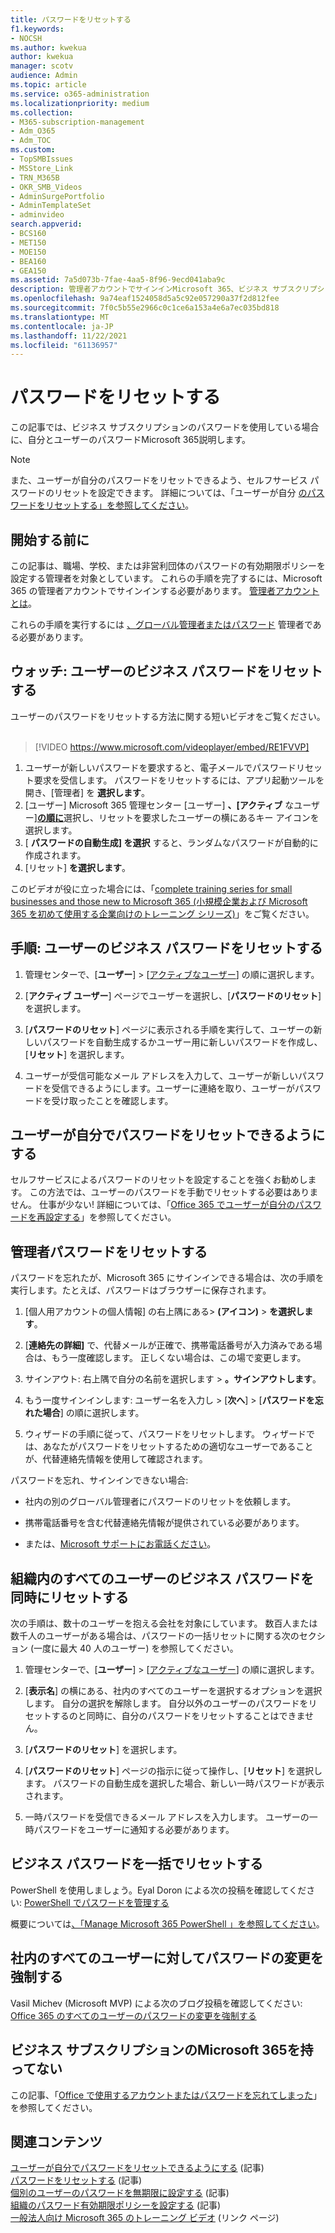 ```yaml
---
title: パスワードをリセットする
f1.keywords:
- NOCSH
ms.author: kwekua
author: kwekua
manager: scotv
audience: Admin
ms.topic: article
ms.service: o365-administration
ms.localizationpriority: medium
ms.collection:
- M365-subscription-management
- Adm_O365
- Adm_TOC
ms.custom:
- TopSMBIssues
- MSStore_Link
- TRN_M365B
- OKR_SMB_Videos
- AdminSurgePortfolio
- AdminTemplateSet
- adminvideo
search.appverid:
- BCS160
- MET150
- MOE150
- BEA160
- GEA150
ms.assetid: 7a5d073b-7fae-4aa5-8f96-9ecd041aba9c
description: 管理者アカウントでサインインMicrosoft 365、ビジネス サブスクリプションのユーザーのパスワードMicrosoft 365リセットします。
ms.openlocfilehash: 9a74eaf1524058d5a5c92e057290a37f2d812fee
ms.sourcegitcommit: 7f0c5b55e2966c0c1ce6a153a4e6a7ec035bd818
ms.translationtype: MT
ms.contentlocale: ja-JP
ms.lasthandoff: 11/22/2021
ms.locfileid: "61136957"
---
```

# <a name="reset-passwords"></a>パスワードをリセットする

この記事では、ビジネス サブスクリプションのパスワードを使用している場合に、自分とユーザーのパスワードMicrosoft 365説明します。

> [!NOTE]
> また、ユーザーが自分のパスワードをリセットできるよう、セルフサービス パスワードのリセットを設定できます。 詳細については、「ユーザーが自分 [のパスワードをリセットする」を参照してください](let-users-reset-passwords.md)。

## <a name="before-you-begin"></a>開始する前に

この記事は、職場、学校、または非営利団体のパスワードの有効期限ポリシーを設定する管理者を対象としています。 これらの手順を完了するには、Microsoft 365 の管理者アカウントでサインインする必要があります。 [管理者アカウントとは](../../business-video/admin-center-overview.md)。

これらの手順を実行するには [、グローバル管理者またはパスワード](about-admin-roles.md) 管理者である必要があります。

## <a name="watch-reset-a-business-password-for-a-user"></a>ウォッチ: ユーザーのビジネス パスワードをリセットする

ユーザーのパスワードをリセットする方法に関する短いビデオをご覧ください。<br><br>

> [!VIDEO https://www.microsoft.com/videoplayer/embed/RE1FVVP]

1. ユーザーが新しいパスワードを要求すると、電子メールでパスワードリセット要求を受信します。 パスワードをリセットするには、アプリ起動ツールを開き、[管理者] を **選択します**。
1. [ユーザー] Microsoft 365 管理センター [ユーザー] **、[アクティブ** なユーザー]<a href="https://go.microsoft.com/fwlink/p/?linkid=834822" target="_blank">**の順に**</a>選択し、リセットを要求したユーザーの横にあるキー アイコンを選択します。
1. [ **パスワードの自動生成] を選択** すると、ランダムなパスワードが自動的に作成されます。
1. [リセット] **を選択します**。

このビデオが役に立った場合には、「[complete training series for small businesses and those new to Microsoft 365 (小規模企業および Microsoft 365 を初めて使用する企業向けのトレーニング シリーズ)](../../business-video/index.yml)」をご覧ください。
  
## <a name="steps-reset-a-business-password-for-a-user"></a>手順: ユーザーのビジネス パスワードをリセットする

1. 管理センターで、[**ユーザー**] \> [<a href="https://go.microsoft.com/fwlink/p/?linkid=834822" target="_blank">アクティブなユーザー</a>] の順に選択します。

2. [**アクティブ ユーザー**] ページでユーザーを選択し、[**パスワードのリセット**] を選択します。

3. [**パスワードのリセット**] ページに表示される手順を実行して、ユーザーの新しいパスワードを自動生成するかユーザー用に新しいパスワードを作成し、[**リセット**] を選択します。  

4. ユーザーが受信可能なメール アドレスを入力して、ユーザーが新しいパスワードを受信できるようにします。ユーザーに連絡を取り、ユーザーがパスワードを受け取ったことを確認します。

## <a name="let-users-reset-their-own-passwords"></a>ユーザーが自分でパスワードをリセットできるようにする

セルフサービスによるパスワードのリセットを設定することを強くお勧めします。 この方法では、ユーザーのパスワードを手動でリセットする必要はありません。 仕事が少ない! 詳細については、「[Office 365 でユーザーが自分のパスワードを再設定する](let-users-reset-passwords.md)」を参照してください。

## <a name="reset-my-admin-password"></a>管理者パスワードをリセットする

パスワードを忘れたが、Microsoft 365 にサインインできる場合は、次の手順を実行します。たとえば、パスワードはブラウザーに保存されます。

1. [個人用アカウントの個人情報] の右上隅にある> **(アイコン)**  >  **を選択します**。

2. [**連絡先の詳細]** で、代替メールが正確で、携帯電話番号が入力済みである場合は、もう一度確認します。 正しくない場合は、この場で変更します。

3. サインアウト: 右上隅で自分の名前を選択します \> **。サインアウトします**。

4. もう一度サインインします: ユーザー名を入力し \> [**次へ**] \> [**パスワードを忘れた場合**] の順に選択します。

5. ウィザードの手順に従って、パスワードをリセットします。 ウィザードでは、あなたがパスワードをリセットするための適切なユーザーであることが、代替連絡先情報を使用して確認されます。

パスワードを忘れ、サインインできない場合:

- 社内の別のグローバル管理者にパスワードのリセットを依頼します。

- 携帯電話番号を含む代替連絡先情報が提供されている必要があります。

- または、[Microsoft サポートにお電話ください](../../business-video/get-help-support.md)。

## <a name="reset-all-business-passwords-for-everyone-in-your-organization-at-the-same-time"></a>組織内のすべてのユーザーのビジネス パスワードを同時にリセットする
<a name="bkmk_forgot"> </a>

次の手順は、数十のユーザーを抱える会社を対象にしています。 数百人または数千人のユーザーがある場合は、パスワードの一括リセットに関する次のセクション (一度に最大 40 人のユーザー) を参照してください。
  
1. 管理センターで、[**ユーザー**] \> [<a href="https://go.microsoft.com/fwlink/p/?linkid=834822" target="_blank">アクティブなユーザー</a>] の順に選択します。

2. [**表示名**] の横にある、社内のすべてのユーザーを選択するオプションを選択します。 自分の選択を解除します。 自分以外のユーザーのパスワードをリセットするのと同時に、自分のパスワードをリセットすることはできません。

3. [**パスワードのリセット**] を選択します。

4. [**パスワードのリセット**] ページの指示に従って操作し、[**リセット**] を選択します。  パスワードの自動生成を選択した場合、新しい一時パスワードが表示されます。

5. 一時パスワードを受信できるメール アドレスを入力します。 ユーザーの一時パスワードをユーザーに通知する必要があります。
  
## <a name="reset-business-passwords-in-bulk"></a>ビジネス パスワードを一括でリセットする
<a name="bkmk_forgot"> </a>

PowerShell を使用しましょう。Eyal Doron による次の投稿を確認してください: [PowerShell でパスワードを管理する](https://go.microsoft.com/fwlink/?linkid=853696)
  
<!-- Here's a related article: [Set the passwords for multiple user accounts](/office365/enterprise/powershell/manage-office-365-with-office-365-powershell). -->
  
概要については[、「Manage Microsoft 365 PowerShell 」を参照してください](../../enterprise/manage-microsoft-365-with-microsoft-365-powershell.md)。
  
## <a name="force-a-password-change-for-all-users-in-your-business"></a>社内のすべてのユーザーに対してパスワードの変更を強制する

Vasil Michev (Microsoft MVP) による次のブログ投稿を確認してください: [Office 365 のすべてのユーザーのパスワードの変更を強制する](https://go.microsoft.com/fwlink/?linkid=853693)
  
## <a name="i-dont-have-a-microsoft-365-for-business-subscription"></a>ビジネス サブスクリプションのMicrosoft 365を持ってない

この記事、「[Office で使用するアカウントまたはパスワードを忘れてしまった](https://support.microsoft.com/office/eba0b4a2-c0ae-472c-99f6-bc63ee2425a8?wt.mc_id=SCL_reset-passwords_AdmHlp)」を参照してください。
  
## <a name="related-content"></a>関連コンテンツ
  
[ユーザーが自分でパスワードをリセットできるようにする](../add-users/let-users-reset-passwords.md) (記事)\
[パスワードをリセットする](../add-users/reset-passwords.md) (記事)\
[個別のユーザーのパスワードを無期限に設定する](set-password-to-never-expire.md) (記事)\
[組織のパスワード有効期限ポリシーを設定する](../manage/set-password-expiration-policy.md) (記事)\
[一般法人向け Microsoft 365 のトレーニング ビデオ](../../business-video/index.yml) (リンク ページ)
